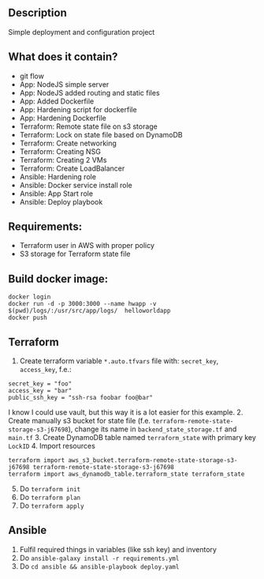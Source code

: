 ## Description
Simple deployment and configuration project

## What does it contain?
- git flow
- App: NodeJS simple server
- App: NodeJS added routing and static files
- App: Added Dockerfile
- App: Hardening script for dockerfile
- App: Hardening Dockerfile
- Terraform: Remote state file on s3 storage
- Terraform: Lock on state file based on DynamoDB
- Terraform: Create networking
- Terraform: Creating NSG
- Terraform: Creating 2 VMs
- Terraform: Create LoadBalancer
- Ansible: Hardening role
- Ansible: Docker service install role
- Ansible: App Start role
- Ansible: Deploy playbook

## Requirements:
- Terraform user in AWS with proper policy
- S3 storage for Terraform state file

## Build docker image:
`docker login` <br />
`docker run -d -p 3000:3000 --name hwapp -v $(pwd)/logs/:/usr/src/app/logs/  helloworldapp` <br />
`docker push`

## Terraform
1. Create terraform variable `*.auto.tfvars` file with: `secret_key`, `access_key`, f.e.: <br />
```
secret_key = "foo"
access_key = "bar"
public_ssh_key = "ssh-rsa foobar foo@bar"
```
I know I could use vault, but this way it is a lot easier for this example.
2. Create manually s3 bucket for state file (f.e. `terraform-remote-state-storage-s3-j67698`), change its name in `backend_state_storage.tf` and `main.tf`
3. Create DynamoDB table named `terraform_state` with primary key `LockID`
4. Import resources <br />
```
terraform import aws_s3_bucket.terraform-remote-state-storage-s3-j67698 terraform-remote-state-storage-s3-j67698
terraform import aws_dynamodb_table.terraform_state terraform_state
```
5. Do `terraform init` <br />
6. Do `terraform plan` <br />
7. Do `terraform apply`

## Ansible
1. Fulfil required things in variables (like ssh key) and inventory
2. Do `ansible-galaxy install -r requirements.yml`
3. Do `cd ansible && ansible-playbook deploy.yaml`
